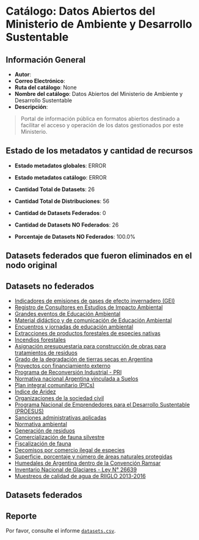 
# Catálogo: Datos Abiertos del Ministerio de Ambiente y Desarrollo Sustentable

## Información General

- **Autor**: 
- **Correo Electrónico**: 
- **Ruta del catálogo**: None
- **Nombre del catálogo**: Datos Abiertos del Ministerio de Ambiente y Desarrollo Sustentable
- **Descripción**:

> Portal de información pública en formatos abiertos destinado a facilitar el acceso y operación de los datos gestionados por este Ministerio.

## Estado de los metadatos y cantidad de recursos

- **Estado metadatos globales**: ERROR
- **Estado metadatos catálogo**: ERROR
- **Cantidad Total de Datasets**: 26
- **Cantidad Total de Distribuciones**: 56

- **Cantidad de Datasets Federados**: 0
- **Cantidad de Datasets NO Federados**: 26
- **Porcentaje de Datasets NO Federados**: 100.0%

## Datasets federados que fueron eliminados en el nodo original



## Datasets no federados

- [Indicadores de emisiones de gases de efecto invernadero (GEI)](https://inventariogei.ambiente.gob.ar/)
- [Registro de Consultores en Estudios de Impacto Ambiental](https://www.argentina.gob.ar/inscribirse-en-el-registro-de-consultores-en-estudios-de-impacto-ambiental)
- [Grandes eventos de Educación Ambiental](http://datos.ambiente.gob.ar/dataset/grandes-eventos-de-educacion-ambiental)
- [Material didáctico y de comunicación de Educación Ambiental](http://datos.ambiente.gob.ar/dataset/material-didactico-y-de-comunicacion-de-educacion-ambiental)
- [Encuentros y jornadas de educación ambiental](http://datos.ambiente.gob.ar/dataset/encuentros-y-jornadas-de-educacion-ambiental)
- [Extracciones de productos forestales de especies nativas](http://datos.ambiente.gob.ar/dataset/extracciones-de-productos-forestales-de-especies-nativas)
- [Incendios forestales](http://datos.ambiente.gob.ar/dataset/incendios-forestales)
- [Asignación presupuestaria para construcción de obras para tratamientos de residuos](http://observatoriorsu.ambiente.gob.ar)
- [Grado de la degradación de tierras secas en Argentina](www.desertificacion.gob.ar)
- [Proyectos con financiamiento externo](http://datos.ambiente.gob.ar/dataset/proyectos-con-financiamiento-externo)
- [Programa de Reconversión Industrial - PRI](http://datos.ambiente.gob.ar/dataset/programa-de-reconversion-industrial-pri)
- [Normativa nacional Argentina vinculada a Suelos](http://ambiente.gob.ar/suelos)
- [Plan integral comunitario (PICs)](http://datos.ambiente.gob.ar/dataset/plan-integral-comunitario-pics)
- [Índice de Aridez](www.desertificacion.gob.ar)
- [Organizaciones de la sociedad civil](http://datos.ambiente.gob.ar/dataset/organizaciones-de-la-sociedad-civil)
- [Programa Nacional de Emprendedores para el Desarrollo Sustentable (PROESUS)](https://proesus.ambiente.gob.ar/)
- [Sanciones administrativas aplicadas](http://datos.ambiente.gob.ar/dataset/sanciones-administrativas-aplicadas)
- [Normativa ambiental](http://datos.ambiente.gob.ar/dataset/normativa-ambiental)
- [Generación de residuos](http://observatoriorsu.ambiente.gob.ar)
- [Comercialización de fauna silvestre](http://datos.ambiente.gob.ar/dataset/comercializacion-de-fauna-silvestre)
- [Fiscalización de fauna](http://datos.ambiente.gob.ar/dataset/fiscalizacion-de-fauna)
- [Decomisos por comercio ilegal de especies](http://datos.ambiente.gob.ar/dataset/decomisos-por-comercio-ilegal-de-especies)
- [Superficie, porcentaje y número de áreas naturales protegidas](http://datos.ambiente.gob.ar/dataset/superficie-porcentaje-y-numero-de-areas-naturales-protegidas)
- [Humedales de Argentina dentro de la Convención Ramsar](http://datos.ambiente.gob.ar/dataset/humedales-de-argentina-dentro-de-la-convencion-ramsar)
- [Inventario Nacional de Glaciares - Ley N° 26639](www.glaciaresargentinos.gob.ar)
- [Muestreos de calidad de agua de RIIGLO 2013-2016](http://calidaddeagua.ambiente.gob.ar)

## Datasets federados



## Reporte

Por favor, consulte el informe [`datasets.csv`](datasets.csv).
